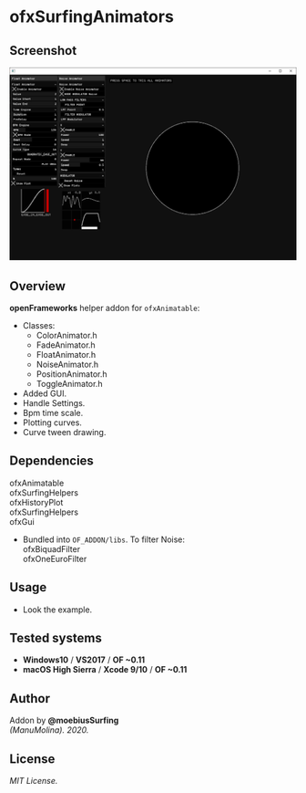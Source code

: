 # ofxSurfingAnimators

## Screenshot
![image](/readme_images/Capture.PNG?raw=true "image")

## Overview
**openFrameworks** helper addon for ```ofxAnimatable```:
* Classes:
   * ColorAnimator.h
   * FadeAnimator.h
   * FloatAnimator.h
   * NoiseAnimator.h
   * PositionAnimator.h
   * ToggleAnimator.h
* Added GUI.
* Handle Settings.
* Bpm time scale.
* Plotting curves.
* Curve tween drawing.

## Dependencies
ofxAnimatable  
ofxSurfingHelpers  
ofxHistoryPlot  
ofxSurfingHelpers  
ofxGui  

* Bundled into ```OF_ADDON/libs```. To filter Noise:  
ofxBiquadFilter  
ofxOneEuroFilter  

## Usage
- Look the example.

## Tested systems
- **Windows10** / **VS2017** / **OF ~0.11**
- **macOS High Sierra** / **Xcode 9/10** / **OF ~0.11**

## Author
Addon by **@moebiusSurfing**  
*(ManuMolina). 2020.*

## License
*MIT License.*